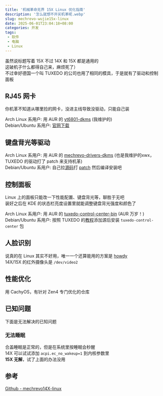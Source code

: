 ```yaml
---
title: '机械革命无界 15X Linux 优化指南'
description: '怎么就想不开买机革呢.webp'
slug: mechrevo-wujie15x-linux
date: 2025-06-01T23:04:18+08:00
categories: 开发
tags: 
 - 软件
 - 电脑
 - Linux
---
```


虽然说标题写着 15X 不过 14X 和 15X 都是通用的  
这破机子什么都得自己来，麻烦死了）  
不过幸好德国一个叫 TUXEDO 的公司也用了相同的模具，于是就有了驱动和控制面板

## RJ45 网卡

你机革不知道从哪里捡的网卡，没进主线导致没驱动，只能自己装  

Arch Linux 系用户: 用 AUR 的 [yt6801-dkms](https://aur.archlinux.org/packages/yt6801-dkms) (我维护的)  
Debian/Ubuntu 系用户: [官网下载](https://www.motor-comm.com/Public/Uploads/uploadfile/files/20250430/yt6801-linux-driver-1.0.30.zip)

## 键盘背光等驱动

Arch Linux 系用户: 用 AUR 的 [mechrevo-drivers-dkms](https://aur.archlinux.org/packages/mechrevo-drivers-dkms) (也是我维护的xwx，TUXEDO 的驱动打了 patch 来支持机革)  
Debian/Ubuntu 系用户: 自己拉[源码](https://github.com/tuxedocomputers/tuxedo-drivers)打 [patch](https://github.com/sund3RRR/Mechrevo14X-linux/raw/master/patches/add_mechrevo_vendor.patch) 然后编译安装吧  

## 控制面板

Linux 上的面板只能改一下性能配置、键盘背光等，聊胜于无吧  
装好之后在 KDE 的状态栏亮度设置里就能调整键盘背光强度和颜色了  

Arch Linux 系用户: 用 AUR 的 [tuxedo-control-center-bin](https://aur.archlinux.org/packages/tuxedo-control-center-bin) (AUR 万岁！)  
Debian/Ubuntu 系用户: 按照 TUXEDO 的[教程](https://www.tuxedocomputers.com/en/Add-TUXEDO-software-package-sources.tuxedo)添加源后安装 `tuxedo-control-center` 包

## 人脸识别

说真的在 Linux 其实不好用，唯一一个还算能用的方案是 [howdy](https://github.com/boltgolt/howdy)   
14X/15X 的红外摄像头是 `/dev/video2`

## 性能优化
用 CachyOS，有针对 Zen4 专门优化的仓库

## 已知问题

下面是无法解决的已知问题

### 无法睡眠

合盖睡眠是正常的，但是在系统里按睡眠会秒醒  
14X 可以试试添加 `acpi.ec_no_wakeup=1` 到内核参数里  
**15X 无解**，试了上面的办法没用

## 参考
[Github - mechrevo14X-linux](https://github.com/sund3RRR/mechrevo14X-linux)
